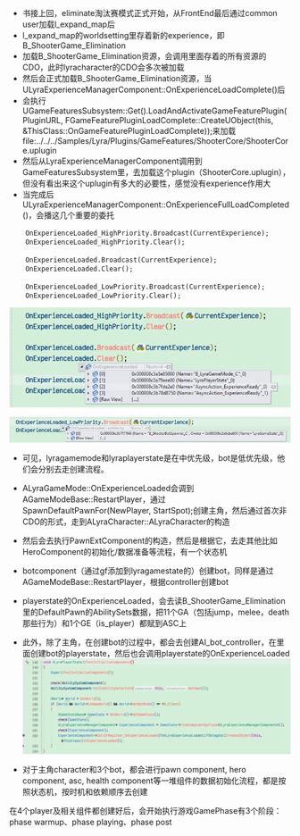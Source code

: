 - 书接上回，eliminate淘汰赛模式正式开始，从FrontEnd最后通过common user加载l_expand_map后
- l_expand_map的worldsetting里存着新的experience，即B_ShooterGame_Elimination
- 加载B_ShooterGame_Elimination资源，会调用里面存着的所有资源的CDO，此时lyracharacter的CDO会多次被加载
- 然后会正式加载B_ShooterGame_Elimination资源，当ULyraExperienceManagerComponent::OnExperienceLoadComplete()后
- 会执行UGameFeaturesSubsystem::Get().LoadAndActivateGameFeaturePlugin(PluginURL, FGameFeaturePluginLoadComplete::CreateUObject(this, &ThisClass::OnGameFeaturePluginLoadComplete));来加载file:../../../Samples/Lyra/Plugins/GameFeatures/ShooterCore/ShooterCore.uplugin
- 然后从LyraExperienceManagerComponent调用到GameFeaturesSubsystem里，去加载这个plugin（ShooterCore.uplugin），但没有看出来这个uplugin有多大的必要性，感觉没有experience作用大
- 当完成后ULyraExperienceManagerComponent::OnExperienceFullLoadCompleted()，会播这几个重要的委托

```
	OnExperienceLoaded_HighPriority.Broadcast(CurrentExperience);
	OnExperienceLoaded_HighPriority.Clear();

	OnExperienceLoaded.Broadcast(CurrentExperience);
	OnExperienceLoaded.Clear();

	OnExperienceLoaded_LowPriority.Broadcast(CurrentExperience);
	OnExperienceLoaded_LowPriority.Clear();
```

![image-20241213141745395](Images/UE5LyraEliminate正式完整流程/image-20241213141745395.png)

![image-20241213141756586](Images/UE5LyraEliminate正式完整流程/image-20241213141756586.png)

- 可见，lyragamemode和lyraplayerstate是在中优先级，bot是低优先级，他们会分别去走创建流程。
- ALyraGameMode::OnExperienceLoaded会调到AGameModeBase::RestartPlayer，通过 SpawnDefaultPawnFor(NewPlayer, StartSpot);创建主角，然后通过首次非CDO的形式，走到ALyraCharacter::ALyraCharacter的构造
- 然后会去执行PawnExtComponent的构造，然后是根据它，去走其他比如HeroComponent的初始化/数据准备等流程，有一个状态机
- botcomponent（通过gf添加到lyragamestate的）创建bot，同样是通过AGameModeBase::RestartPlayer，根据controller创建bot
- playerstate的OnExperienceLoaded，会去读B_ShooterGame_Elimination里的DefaultPawn的AbilitySets数据，把11个GA（包括jump，melee，death那些行为）和1个GE（is_player）都赋到ASC上
- 此外，除了主角，在创建bot的过程中，都会去创建AI_bot_controller，在里面创建bot的playerstate，然后也会调用playerstate的OnExperienceLoaded![image-20241213144334891](Images/UE5LyraEliminate正式完整流程/image-20241213144334891.png)

- 对于主角character和3个bot，都会进行pawn component, hero component, asc, health component等一堆组件的数据初始化流程，都是按照状态机，按时机和依赖顺序去创建



在4个player及相关组件都创建好后，会开始执行游戏GamePhase有3个阶段：phase warmup、phase playing、phase post
